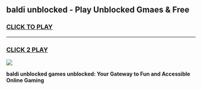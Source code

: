 
## baldi unblocked - Play Unblocked Gmaes & Free
<h3>
<a href="https://news.freeplayer.one?title=baldi_unblocked&ref=23F">CLICK TO PLAY</a></h3>
<hr>

<h3>
<a href="https://news.freeplayer.one?title=baldi_unblocked&ref=23F">CLICK 2 PLAY</a>
  
</h3>

<a href="https://news.freeplayer.one?title=baldi_unblocked&ref=23F/"><img src="https://clearcache.store/games.png"></a>


**baldi unblocked games unblocked: Your Gateway to Fun and Accessible Online Gaming**

